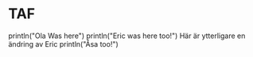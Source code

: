 # TAF
println("Ola Was here")
println("Eric was here too!")
Här är ytterligare en ändring av Eric
println("Åsa too!")

